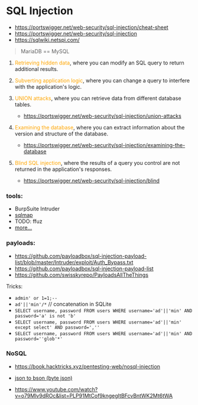 # SQL Injection

- https://portswigger.net/web-security/sql-injection/cheat-sheet
- https://portswigger.net/web-security/sql-injection
- https://sqlwiki.netspi.com/

> MariaDB == MySQL

1. <span style="color:orange">Retrieving hidden data</span>, where you can modify an SQL query to return additional results.
2. <span style="color:orange">Subverting application logic</span>, where you can change a query to interfere with the application's logic.
3. <span style="color:orange">UNION attacks</span>, where you can retrieve data from different database tables.

   - https://portswigger.net/web-security/sql-injection/union-attacks

4. <span style="color:orange">Examining the database</span>, where you can extract information about the version and structure of the database.

   - https://portswigger.net/web-security/sql-injection/examining-the-database

5. <span style="color:orange">Blind SQL injection</span>, where the results of a query you control are not returned in the application's responses.

   - https://portswigger.net/web-security/sql-injection/blind

### tools:

- BurpSuite Intruder
- [sqlmap](https://github.com/sqlmapproject/sqlmap)
- TODO: ffuz
- [more...](https://github.com/The-Art-of-Hacking/h4cker/blob/master/web_application_testing/sql-injection-tools.md)

### payloads:

- https://github.com/payloadbox/sql-injection-payload-list/blob/master/Intruder/exploit/Auth_Bypass.txt
- https://github.com/payloadbox/sql-injection-payload-list
- https://github.com/swisskyrepo/PayloadsAllTheThings

Tricks:

- `admin' or 1=1;--`
- `ad'||'min'/*` // concatenation in SQLite
- `SELECT username, password FROM users WHERE username='ad'||'min' AND password='a' is not 'b'`
- `SELECT username, password FROM users WHERE username='ad'||'min' except select' AND password=','' `
- `SELECT username, password FROM users WHERE username='ad'||'min' AND password=''glob'*'`

### NoSQL

- https://book.hacktricks.xyz/pentesting-web/nosql-injection

- [json to bson (byte json)](https://onlinejsontools.com/convert-json-to-bson)

- https://www.youtube.com/watch?v=o79Mlv9dROc&list=PLP91MtCof9kngegItBFcvBntWK2Mt6tWA
